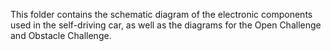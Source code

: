 This folder contains the schematic diagram of the electronic components used in the self-driving car, as well as the diagrams for the Open Challenge and Obstacle Challenge.
